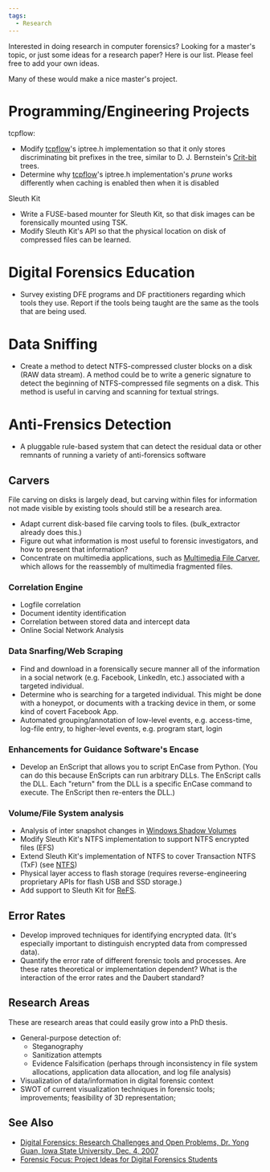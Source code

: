 ```yaml
---
tags:
  - Research
---
```

Interested in doing research in computer forensics? Looking for a
master's topic, or just some ideas for a research paper? Here is our
list. Please feel free to add your own ideas.

Many of these would make a nice master's project.

# Programming/Engineering Projects

tcpflow:

- Modify [tcpflow](tcpflow.md)'s iptree.h implementation so that
  it only stores discriminating bit prefixes in the tree, similar
  to D. J. Bernstein's [Crit-bit](http://cr.yp.to/critbit.html) trees.
- Determine why [tcpflow](tcpflow.md)'s iptree.h
  implementation's *prune* works differently when caching is enabled
  then when it is disabled

Sleuth Kit

- Write a FUSE-based mounter for Sleuth Kit, so that disk images can be
  forensically mounted using TSK.
- Modify Sleuth Kit's API so that the physical location on disk of
  compressed files can be learned.

# Digital Forensics Education

- Survey existing DFE programs and DF practitioners regarding which
  tools they use. Report if the tools being taught are the same as the
  tools that are being used.

# Data Sniffing

- Create a method to detect NTFS-compressed cluster blocks on a disk
  (RAW data stream). A method could be to write a generic signature to
  detect the beginning of NTFS-compressed file segments on a disk. This
  method is useful in carving and scanning for textual strings.

# Anti-Frensics Detection

- A pluggable rule-based system that can detect the residual data or
  other remnants of running a variety of anti-forensics software

## Carvers

File carving on disks is largely dead, but carving within files for
information not made visible by existing tools should still be a
research area.

- Adapt current disk-based file carving tools to files. (bulk_extractor
  already does this.)
- Figure out what information is most useful to forensic investigators,
  and how to present that information?
- Concentrate on multimedia applications, such as [Multimedia File Carver](https://github.com/rpoisel/mmc),
  which allows for the reassembly of multimedia fragmented files.

### Correlation Engine

- Logfile correlation
- Document identity identification
- Correlation between stored data and intercept data
- Online Social Network Analysis

### Data Snarfing/Web Scraping

- Find and download in a forensically secure manner all of the
  information in a social network (e.g. Facebook, LinkedIn, etc.)
  associated with a targeted individual.
- Determine who is searching for a targeted individual. This might be
  done with a honeypot, or documents with a tracking device in them, or
  some kind of covert Facebook App.
- Automated grouping/annotation of low-level events, e.g. access-time,
  log-file entry, to higher-level events, e.g. program start, login

### Enhancements for Guidance Software's Encase

- Develop an EnScript that allows you to script EnCase from Python. (You
  can do this because EnScripts can run arbitrary DLLs. The EnScript
  calls the DLL. Each "return" from the DLL is a specific EnCase command
  to execute. The EnScript then re-enters the DLL.)

### Volume/File System analysis

- Analysis of inter snapshot changes in [Windows Shadow Volumes](windows_shadow_volumes.md)
- Modify Sleuth Kit's NTFS implementation to support NTFS encrypted files
  (EFS)
- Extend Sleuth Kit's implementation of NTFS to cover Transaction NTFS
  (TxF) (see [NTFS](ntfs.md))
- Physical layer access to flash storage (requires reverse-engineering
  proprietary APIs for flash USB and SSD storage.)
- Add support to Sleuth Kit for [ReFS](resilient_file_system_(refs).md).

## Error Rates

- Develop improved techniques for identifying encrypted data. (It's
  especially important to distinguish encrypted data from compressed
  data).
- Quantify the error rate of different forensic tools and processes. Are
  these rates theoretical or implementation dependent? What is the
  interaction of the error rates and the Daubert standard?

## Research Areas

These are research areas that could easily grow into a PhD thesis.

- General-purpose detection of:
  - Steganography
  - Sanitization attempts
  - Evidence Falsification (perhaps through inconsistency in file system
    allocations, application data allocation, and log file analysis)
- Visualization of data/information in digital forensic context
- SWOT of current visualization techniques in forensic tools;
  improvements; feasibility of 3D representation;

## See Also

- [Digital Forensics: Research Challenges and Open Problems, Dr. Yong Guan, Iowa State University, Dec. 4, 2007](http://itsecurity.uiowa.edu/securityday/documents/guan.pdf)
- [Forensic Focus: Project Ideas for Digital Forensics Students](https://www.forensicfocus.com/project-ideas)
